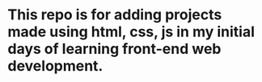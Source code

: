 # This repo is for adding  projects  made using html, css, js in my initial days of learning front-end web development.

